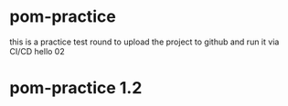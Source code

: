 # pom-practice
this is a practice test round to upload the project to github and run it via CI/CD
hello 02
# pom-practice 1.2